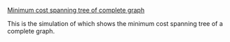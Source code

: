 [Minimum cost spanning tree of complete graph](https://jithinks97.github.io/Dynamic-Learning/Minimum%20spanning%20tree/index.html)

This is the simulation of which shows the minimum cost spanning tree of a complete graph.
